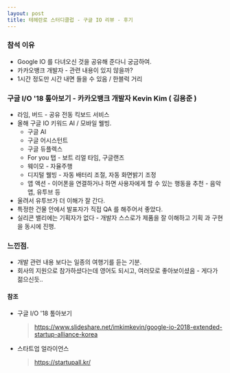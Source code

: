 ```yaml
---
layout: post
title: 테헤란로 스터디클럽 - 구글 IO 리뷰 - 후기
---
```


### 참석 이유
  * Google IO 를 다녀오신 것을 공유해 준다니 궁금하여.
  * 카카오뱅크 개발자 - 관련 내용이 있지 않을까? 
  * 1시간 정도만 시간 내면 들을 수 있음 / 한블럭 거리

### 구글 I/O '18 톺아보기 - 카카오뱅크 개발자 Kevin Kim ( 김용준 )
  * 라임, 버드 - 공유 전동 킥보드 서비스 
  * 올해 구글 IO 키워드 AI / 모바일 웰빙.
     * 구글 AI
     * 구글 어시스턴트     
     * 구글 듀플렉스     
     * For you 탭 - 보트 리얼 타임, 구글랜즈
     * 웨이모 - 자율주행          
     * 디지털 웰빙 - 자동 배터리 조절, 자동 화면밝기 조정
     * 앱 액션 - 이어폰을 연결하거나 하면 사용자에게 할 수 있는 행동을 추천 - 음악앱, 유투브 등
  * 울려서 유투브가 더 이해가 잘 간다.          
  * 특정한 건물 안에서 발표자가 직접 QA 를 해주어서 좋았다.
  * 실리콘 밸리에는 기획자가 없다 - 개발자 스스로가 제품을 잘 이해하고 기획 과 구현을 동시에 진행.
    
### 느낀점.    
  * 개발 관련 내용 보다는 일종의 여행기를 듣는 기분.
  * 회사의 지원으로 참가하셨다는데 영어도 되시고, 여러모로 좋아보이셨음 - 게다가 젊으신듯..
        
#### 참조

   * 구글 I/O '18 톺아보기
     > <https://www.slideshare.net/imkimkevin/google-io-2018-extended-startup-alliance-korea>
    
   * 스타트업 얼라이언스
     > <https://startupall.kr/>
     